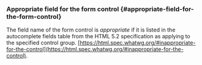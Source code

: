 ### Appropriate field for the form control {#appropriate-field-for-the-form-control}

The field name of the form control is _appropriate_ if it is listed in the autocomplete fields table from the HTML 5.2 specification as applying to the specified control group. [https://html.spec.whatwg.org/#inappropriate-for-the-control](https://html.spec.whatwg.org/#inappropriate-for-the-control).
